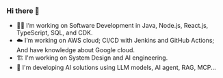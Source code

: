 ### Hi there 👋

- 🧑‍💻 I’m working on Software Development in Java, Node.js, React.js, TypeScript, SQL, and CDK.
- ☁️ I’m working on AWS cloud; CI/CD with Jenkins and GitHub Actions; And have knowledge about Google cloud.
- 🏗️ I'm working on System Design and AI engineering.
- 🤖 I'm developing AI solutions using LLM models, AI agent, RAG, MCP...

<!--
**thanhpl/thanhpl** is a ✨ _special_ ✨ repository because its `README.md` (this file) appears on your GitHub profile.

Here are some ideas to get you started:

- 🔭 I’m currently working on ...
- 🌱 I’m currently learning ...
- 👯 I’m looking to collaborate on ...
- 🤔 I’m looking for help with ...
- 💬 Ask me about ...
- 📫 How to reach me: ...
- 😄 Pronouns: ...
- ⚡ Fun fact: ...
-->
